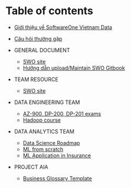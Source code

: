 # Table of contents
* [Giới thiệu về SoftwareOne Vietnam Data ](README.md)
* [Câu hỏi thường gặp](FAQ.md)

* GENERAL DOCUMENT
    * [SWO site](https://www.softwareone.com/vi-vn/)
    * [Hướng dẫn upload/Maintain SWO Gitbook](https://docs.google.com/document/d/1Nx04HhX5iCjVZN22pUFxdPhXMaNWVR4LthbQgpZkcQo/edit?fbclid=IwAR0m5iUiiZ_9fZNvlK6SrpHApD_hRmBKPl9OidK01_xCjaE1NHiEdwn7TH0)

* TEAM RESOURCE
    * [SWO site](https://www.softwareone.com/vi-vn/)
    
* DATA ENGINEERING TEAM
    * [AZ-900, DP-200, DP-201 exams](https://www.reddit.com/r/AZURE/comments/gkpxm7/passed_az900_dp200_dp201_exams_in_2020/)
    * [Hadoop course](https://www.tutorialspoint.com/hadoop/hadoop_big_data_overview.htm)

* DATA ANALYTICS TEAM
    * [Data Science Roadmap](https://i.am.ai/roadmap/#note)
    * [ML from scratch](https://github.com/eriklindernoren/ML-From-Scratch?fbclid=IwAR2b3XgXbiwgm13xmNtdr2MnfB9pCd01CBBNYbRlHPLQZHT69EQEbDEJ-Bk)
    * [ML Application in Insurance](https://docs.google.com/document/d/1ALOgtxcu-XcEBt0UNZ0sEgL7yVEf2eyBeTODo_ExTt8/edit?fbclid=IwAR06XPjv1ml4pXW3GfhTG8KWd8q3eEuv-0GwBCI_VuJGfX_E4mqvXszl91s)
    
* PROJECT AIA
   * [Business Glossary Template](https://drive.google.com/file/d/1LZeKLEi7QQu7PVO85Iko1ko7uVzlyIJ_/view?usp=sharing)
